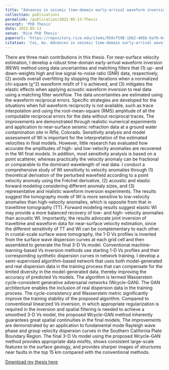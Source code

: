 ```yaml
---
title: "Advances in seismic time-domain early-arrival waveform inversion and deep-learning-based surface wave tomography"
collection: publications
permalink: /publication/2022-05-13-Thesis
excerpt: 'PhD Thesis'
date: 2022-05-13
venue: 'Rice PhD Thesis'
paperurl: 'https://repository.rice.edu/items/950cf598-1bb2-48bb-ba76-6ce27492e734'
citation: 'Cai, Ao. Advances in seismic time-domain early-arrival waveform inversion and deep-learning-based surface wave tomography. Diss. Rice University, 2022.'
---
```

There are three main contributions in this thesis. For near-surface velocity estimation, I develop a robust time-domain early-arrival waveform inversion (REWI) method using data uncertainties and matching filters that (1) up- and down-weights high and low signal-to-noise ratio (SNR) data, respectively, (2) avoids overall overfitting by stopping the iterations when a normalized chi-square (χ^2) waveform misfit of 1 is achieved, and (3) mitigates the elastic effects when applying acoustic waveform inversion to real data using a matching filter workflow. The data uncertainties are estimated using the waveform reciprocal errors. Specific strategies are developed for the situations when full waveform reciprocity is not available, such as trace interpolation and using the root-mean-square (RMS) amplitude of all the computable reciprocal errors for the data without reciprocal traces. The improvements are demonstrated through realistic numerical experiments and application to near-surface seismic refraction data at a ground water contamination site in Rifle, Colorado. Sensitivity analysis and model assessment of WI is important for the interpretation of the estimated velocities in final models. However, little research has evaluated how accurate the amplitudes of high- and low-velocity anomalies are recovered in the WI final models. In addition, most sensitivity analysis is based on a point scatterer, whereas practically the velocity anomaly can be fractional or comparable to the dominant wavelength of real data. I conduct a comprehensive study of WI sensitivity to velocity anomalies through (1) theoretical derivation of the perturbed wavefield according to a point velocity anomaly using the Fréchet derivative, (2) acoustic and elastic forward modeling considering different anomaly sizes, and (3) representative and realistic waveform inversion experiments. The results suggest the tomography mode of WI is more sensitive to low-velocity anomalies than high-velocity anomalies, which is opposite from that in traveltime tomography (TT). Forward modeling results suggest elastic WI may provide a more balanced recovery of low- and high- velocity anomalies than acoustic WI. Importantly, the results advocate joint inversion of traveltime and waveform data for near-surface velocity estimation, since the different sensitivity of TT and WI can be complementary to each other. In crustal-scale surface wave tomography, the 1-D Vs profiles is inverted from the surface wave dispersion curves at each grid cell and then assembled to generate the final 3-D Vs model. Conventional machine-learning-based Vs inversion methods use starting 1-D Vs profiles and their corresponding synthetic dispersion curves in network training. I develop a semi-supervised algorithm-based network that uses both model-generated and real dispersion data in the training process that can compensate for the limited diversity in the model-generated data, thereby improving the accuracy of predicted Vs models. The algorithm is termed Wasserstein cycle-consistent generative adversarial networks (Wcycle-GAN). The GAN architecture enables the inclusion of real dispersion data in the training process. The cycle-consistency and Wasserstein metric significantly improve the training stability of the proposed algorithm. Compared to conventional linearized Vs inversion, in which appropriate regularization is required in the inversion and spatial filtering is needed to achieve a smoothed 3-D Vs model, the proposed Wcycle-GAN method inherently guarantees great spatial continuities in the final models. The improvements are demonstrated by an application to fundamental mode Rayleigh wave phase and group velocity dispersion curves in the Southern California Plate Boundary Region. The final 3-D Vs model using the proposed Wcycle-GAN method provides appropriate data misfits, shows consistent large-scale features to the surface geology, and provides sharper images of structures near faults in the top 15 km compared with the conventional methods.

[Download my thesis here](https://repository.rice.edu/items/950cf598-1bb2-48bb-ba76-6ce27492e734)
